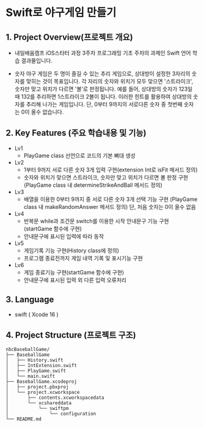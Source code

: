 

# Swift로 야구게임 만들기

## 1. Project Overview(프로젝트 개요)
- 내일배움캠프 iOS스타터 과정 3주차 프로그래밍 기초 주차의 과제인 Swift 언어 학습 결과물입니다.

- 숫자 야구 게임은 두 명이 즐길 수 있는 추리 게임으로, 상대방이 설정한 3자리의 숫자를 맞히는 것이 목표입니다.
각 자리의 숫자와 위치가 모두 맞으면 '스트라이크', 숫자만 맞고 위치가 다르면 '볼'로 판정됩니다.
예를 들어, 상대방의 숫자가 123일 때 132를 추리하면 1스트라이크 2볼이 됩니다.
이러한 힌트를 활용하여 상대방의 숫자를 추리해 나가는 게임입니다.
단, 0부터 9까지의 서로다른 숫자 중 첫번째 숫자는 0이 올수 없습니다.

## 2. Key Features (주요 학습내용 및 기능)
- Lv1
	- PlayGame class 선언으로 코드의 기본 뼈대 생성
- Lv2
	- 1부터 9까지 서로 다른 숫자 3개 입력 구현(extension Int로 isFit 메서드 정의)
    - 숫자와 위치가 맞으면 스트라이크, 숫자만 맞고 위치가 다르면 볼 판정 구현
      (PlayGame class 내 determineStrikeAndBall 메서드 정의)
- Lv3
	- 배열을 이용한 0부터 9까지 중 서로 다른 숫자 3개 선택 기능 구현
	 (PlayGame class 내 makeRandomAnswer 메서드 정의)
	  단, 처음 숫자는 0이 올수 없음
- Lv4
	- 반복문 while과 조건문 switch를 이용한 시작 안내문구 기능 구현
	(startGame 함수에 구현)
    - 안내문구에 표시된 입력에 따라 동작
- Lv5
	- 게임기록 기능 구현(History class에 정의)
   -  프로그램 종료전까지 게임 내역 기록 및 표시기능 구현
- Lv6
	- 게임 종료기능 구현(startGame 함수에 구현)
    - 안내문구에 표시된 입력 외 다른 입력 오류처리


## 3. Language
- swift ( Xcode 16 )

## 4. Project Structure (프로젝트 구조)
```plaintext
nbcBaseballGame/
├── BaseballGame
│   ├── History.swift
│   ├── IntExtension.swift
│   ├── PlayGame.swift
│   └── main.swift
├── BaseballGame.xcodeproj
│   ├── project.pbxproj
│   └── project.xcworkspace
│       ├── contents.xcworkspacedata
│       └── xcshareddata
│           └── swiftpm
│               └── configuration
└── README.md
```
